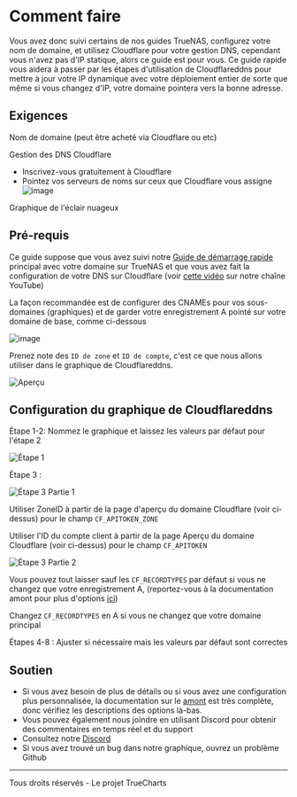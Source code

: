 # Comment faire

Vous avez donc suivi certains de nos guides TrueNAS, configurez votre nom de domaine, et utilisez Cloudflare pour votre gestion DNS, cependant vous n'avez pas d'IP statique, alors ce guide est pour vous. Ce guide rapide vous aidera à passer par les étapes d'utilisation de Cloudflareddns pour mettre à jour votre IP dynamique avec votre déploiement entier de sorte que même si vous changez d'IP, votre domaine pointera vers la bonne adresse.

## Exigences

Nom de domaine (peut être acheté via Cloudflare ou etc)

Gestion des DNS Cloudflare

- Inscrivez-vous gratuitement à Cloudflare
- Pointez vos serveurs de noms sur ceux que Cloudflare vous assigne ![image](https://user-images.githubusercontent.com/89483932/179332161-e903e46e-ed8c-4b58-81fc-6fcadf1a9851.png)

Graphique de l'éclair nuageux

## Pré-requis

Ce guide suppose que vous avez suivi notre [Guide de démarrage rapide](https://truecharts.org/docs/manual/SCALE%20Apps/Quick-Start%20Guides/adding-letsencrypt) principal avec votre domaine sur TrueNAS et que vous avez fait la configuration de votre DNS sur Cloudflare (voir [cette vidéo](https://www.youtube.com/watch?v=hJVghecs3rE) sur notre chaîne YouTube)

La façon recommandée est de configurer des CNAMEs pour vos sous-domaines (graphiques) et de garder votre enregistrement A pointé sur votre domaine de base, comme ci-dessous

![image](https://user-images.githubusercontent.com/89483932/179334653-316e462f-7bf7-4cda-a9dc-dd8842e76021.png)

Prenez note des `ID de zone` et `ID de compte`, c'est ce que nous allons utiliser dans le graphique de Cloudflareddns.

![Aperçu](https://user-images.githubusercontent.com/89483932/179336819-64a32521-c64b-4ae6-8d5d-225b7342b786.png)

## Configuration du graphique de Cloudflareddns

Étape 1-2: Nommez le graphique et laissez les valeurs par défaut pour l'étape 2

![Étape 1](https://user-images.githubusercontent.com/89483932/179336761-2ce2da3a-cd75-43ba-befe-4c3775f04027.png)

Étape 3 :

![Étape 3 Partie 1](https://user-images.githubusercontent.com/89483932/179336779-e2aa5273-8527-40f1-bc3c-3768931ea289.png)

Utiliser ZoneID à partir de la page d'aperçu du domaine Cloudflare (voir ci-dessus) pour le champ `CF_APITOKEN_ZONE`

Utiliser l'ID du compte client à partir de la page Aperçu du domaine Cloudflare (voir ci-dessus) pour le champ `CF_APITOKEN`

![Étape 3 Partie 2](https://user-images.githubusercontent.com/89483932/179336787-338b1939-546c-42fa-86a2-afe89da91e8d.png)

Vous pouvez tout laisser sauf les `CF_RECORDTYPES` par défaut si vous ne changez que votre enregistrement A, (reportez-vous à la documentation amont pour plus d'options [ici](https://hotio.dev/containers/cloudflareddns/))

Changez `CF_RECORDTYPES` en A si vous ne changez que votre domaine principal

Étapes 4-8 : Ajuster si nécessaire mais les valeurs par défaut sont correctes

## Soutien

- Si vous avez besoin de plus de détails ou si vous avez une configuration plus personnalisée, la documentation sur le [amont](https://hotio.dev/containers/cloudflareddns/) est très complète, donc vérifiez les descriptions des options là-bas.
- Vous pouvez également nous joindre en utilisant Discord pour obtenir des commentaires en temps réel et du support
- Consultez notre [Discord](https://discord.gg/tVsPTHWTtr)
- Si vous avez trouvé un bug dans notre graphique, ouvrez un problème Github [](https://github.com/truecharts/apps/issues/new/choose)

---

Tous droits réservés - Le projet TrueCharts
